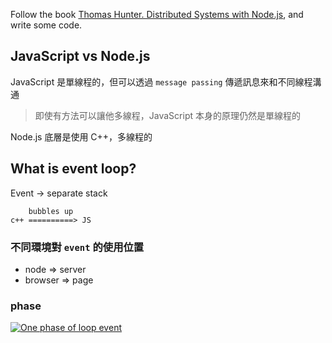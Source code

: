 Follow the book [Thomas Hunter. Distributed Systems with Node.js][1], and write some code.

## JavaScript vs Node.js

JavaScript 是單線程的，但可以透過 `message passing` 傳遞訊息來和不同線程溝通

> 即使有方法可以讓他多線程，JavaScript 本身的原理仍然是單線程的

Node.js 底層是使用 C++，多線程的

## What is event loop?

Event → separate stack

```
    bubbles up
c++ ==========> JS
```

### 不同環境對 `event` 的使用位置

- node ⇒ server
- browser ⇒ page

### phase

[![One phase of loop event][2]][2]

[1]: https://www.booktopia.com.au/distributed-systems-with-node-js-thomas-hunter-ii/ebook/9781492077244.html
[2]: https://kroki.io/mermaid/svg/eNptzb8KwjAQx_Hdp7gX6JA0nQR3wUncjg41PZJg_pQmFfTpTUxAhI735ffh1DotGi7X4wFgwIX8bLwaoetOwEqL2119J0pgMo7WOOYKIDBSuuUQtlTnQ5ln_4d6lDZEqqYdQE_yDYk9xFFqko-KeHl0do5mMyWqqt9TDJdgbUUM48tLvQZv3s3wn_kAINlIhQ==
